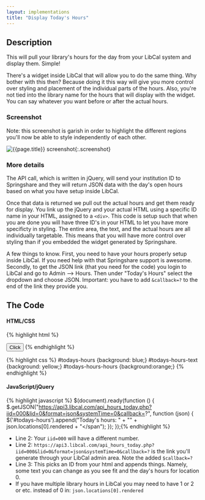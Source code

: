 ```yaml
---
layout: implementations
title: "Display Today's Hours"
---
```

## Description
        
This will pull your library's hours for the day from your LibCal system and display them. Simple! 

There's a widget inside LibCal that will allow you to do the same thing. Why bother with this then? Because doing it this way will give you more control over styling and placement of the individual parts of the hours. Also, you're not tied into the library name for the hours that will display with the widget. You can say whatever you want before or after the actual hours.

### Screenshot

Note: this screenshot is garish in order to highlight the different regions you'll now be able to style independently of each other.

![{{page.title}} screenshot]({{site.baseurl}}/assets/{{page.title}}-screenshot.jpg){:.screenshot}

       
### More details
The API call, which is written in jQuery, will send your institution ID to Springshare and they will return JSON data with the day's open hours based on what you have setup inside LibCal.
        
Once that data is returned we pull out the actual hours and get them ready for display. You link up the jQuery and your actual HTML using a specific ID name in your HTML, assigned to a ```<div>```. This code is setup such that when you are done you will have three ID's in your HTML to let you have more specificty in styling. The entire area, the text, and the actual hours are all individually targetable. This means that you will have more control over styling than if you embedded the widget generated by Springshare.

A few things to know. First, you need to have your hours properly setup inside LibCal. If you need help with that Springshare support is awesome. Secondly, to get the JSON link (that you need for the code) you login to LibCal and go to Admin --> Hours. Then under "Today's Hours" select the dropdown and choose JSON. Important: you have to add ```&callback=?``` to the end of the link they provide you.  
 
    
## The Code

#### HTML/CSS

{% highlight html %}
<div id="todays-hours"></div>
<input type="button" id="btn" value="Click" />
{% endhighlight %}

{% highlight css %}
#todays-hours {background: blue;}
#todays-hours-text {background: yellow;}
#todays-hours-hours {background:orange;}
{% endhighlight %}

#### JavaScript/jQuery


{% highlight javascript %}
 $(document).ready(function () {
    $.getJSON("https://api3.libcal.com/api_hours_today.php?iid=000&lid=0&format=json&systemTime=0&callback=?", function (json) {
        $('#todays-hours').append("<span id='todays-hours-text'>Today's hours:</span> " + "<span id=todays-hours-hours>" + json.locations[0].rendered + "</span");
    });
});{% endhighlight %}

* Line 2: Your ```iid=000``` will have a different number.
* Line 2: ```https://api3.libcal.com/api_hours_today.php?iid=000&lid=0&format=json&systemTime=0&callback=?``` is the link you'll generate through your LibCal admin area. Note the added ```$callback=?```
* Line 3: This picks an ID from your html and appends things. Namely, some text you can change as you see fit and the day's hours for location 0.
* If you have multiple library hours in LibCal you may need to have 1 or 2 or etc. instead of 0 in: ```json.locations[0].rendered```
